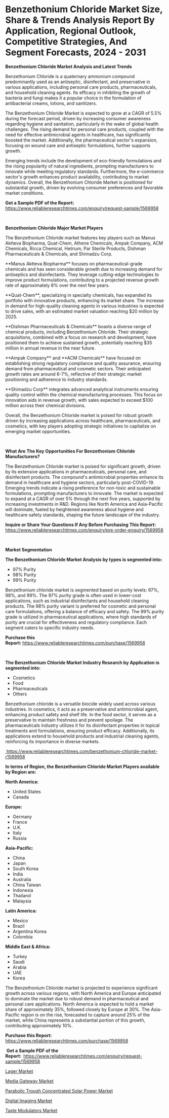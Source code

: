 <p><h1>Benzethonium Chloride Market Size, Share & Trends Analysis Report By Application, Regional Outlook, Competitive Strategies, And Segment Forecasts, 2024 - 2031</h1></p><p><strong>Benzethonium Chloride Market Analysis and Latest Trends</strong></p>
<p><p>Benzethonium Chloride is a quaternary ammonium compound predominantly used as an antiseptic, disinfectant, and preservative in various applications, including personal care products, pharmaceuticals, and household cleaning agents. Its efficacy in inhibiting the growth of bacteria and fungi makes it a popular choice in the formulation of antibacterial creams, lotions, and sanitizers.</p><p>The Benzethonium Chloride Market is expected to grow at a CAGR of 5.5% during the forecast period, driven by increasing consumer awareness regarding hygiene and sanitation, particularly in the wake of global health challenges. The rising demand for personal care products, coupled with the need for effective antimicrobial agents in healthcare, has significantly boosted the market. Additionally, the pharmaceutical sector's expansion, focusing on wound care and antiseptic formulations, further supports growth.</p><p>Emerging trends include the development of eco-friendly formulations and the rising popularity of natural ingredients, prompting manufacturers to innovate while meeting regulatory standards. Furthermore, the e-commerce sector's growth enhances product availability, contributing to market dynamics. Overall, the Benzethonium Chloride Market is positioned for substantial growth, driven by evolving consumer preferences and favorable market conditions.</p></p>
<p><strong>Get a Sample PDF of the Report:&nbsp;</strong> <a href="https://www.reliableresearchtimes.com/enquiry/request-sample/1569958?utm_campaign=1565&utm_medium=2&utm_source=Github&utm_content=ia&utm_term=19102024&utm_id=benzethonium-chloride">https://www.reliableresearchtimes.com/enquiry/request-sample/1569958</a></p>
<p>&nbsp;</p>
<p><strong>Benzethonium Chloride Major Market Players</strong></p>
<p><p>The Benzethonium Chloride market features key players such as Manus Aktteva Biopharma, Quat-Chem, Athene Chemicals, Ampak Company, ACM Chemicals, Ricca Chemical, Hetrium, Par Sterile Products, Dishman Pharmaceuticals & Chemicals, and Shimadzu Corp.</p><p>**Manus Aktteva Biopharma** focuses on pharmaceutical-grade chemicals and has seen considerable growth due to increasing demand for antiseptics and disinfectants. They leverage cutting-edge technologies to improve product formulations, contributing to a projected revenue growth rate of approximately 8% over the next few years.</p><p>**Quat-Chem**, specializing in specialty chemicals, has expanded its portfolio with innovative products, enhancing its market share. The increase in demand for high-quality cleaning agents in various industries is expected to drive sales, with an estimated market valuation reaching $20 million by 2025.</p><p>**Dishman Pharmaceuticals & Chemicals** boasts a diverse range of chemical products, including Benzethonium Chloride. Their strategic acquisitions, combined with a focus on research and development, have positioned them to achieve sustained growth, potentially reaching $35 million in annual revenue in the near future.</p><p>**Ampak Company** and **ACM Chemicals** have focused on establishing strong regulatory compliance and quality assurance, ensuring demand from pharmaceutical and cosmetic sectors. Their anticipated growth rates are around 6-7%, reflective of their strategic market positioning and adherence to industry standards.</p><p>**Shimadzu Corp** integrates advanced analytical instruments ensuring quality control within the chemical manufacturing processes. This focus on innovation aids in revenue growth, with sales expected to exceed $100 million across their chemical divisions.</p><p>Overall, the Benzethonium Chloride market is poised for robust growth driven by increasing applications across healthcare, pharmaceuticals, and cosmetics, with key players adopting strategic initiatives to capitalize on emerging market opportunities.</p></p>
<p>&nbsp;</p>
<p><strong>What Are The Key Opportunities For Benzethonium Chloride Manufacturers?</strong></p>
<p><p>The Benzethonium Chloride market is poised for significant growth, driven by its extensive applications in pharmaceuticals, personal care, and disinfectant products. The compound's antimicrobial properties enhance its demand in healthcare and hygiene sectors, particularly post-COVID-19. Emerging trends indicate a rising preference for non-toxic and sustainable formulations, prompting manufacturers to innovate. The market is expected to expand at a CAGR of over 5% through the next five years, supported by increasing investments in R&D. Regions like North America and Asia-Pacific will dominate, fueled by heightened awareness about hygiene and healthcare safety standards, shaping the future landscape of the industry.</p></p>
<p><strong>Inquire or Share Your Questions If Any Before Purchasing This Report:</strong> <a href="https://www.reliableresearchtimes.com/enquiry/pre-order-enquiry/1569958?utm_campaign=1565&utm_medium=2&utm_source=Github&utm_content=ia&utm_term=19102024&utm_id=benzethonium-chloride">https://www.reliableresearchtimes.com/enquiry/pre-order-enquiry/1569958</a></p>
<p>&nbsp;</p>
<p><strong>Market Segmentation</strong></p>
<p><strong>The Benzethonium Chloride Market Analysis by types is segmented into:</strong></p>
<p><ul><li>97% Purity</li><li>98% Purity</li><li>99% Purity</li></ul></p>
<p><p>Benzethonium chloride market is segmented based on purity levels: 97%, 98%, and 99%. The 97% purity grade is often used in lower-cost applications, such as industrial disinfectants and household cleaning products. The 98% purity variant is preferred for cosmetic and personal care formulations, offering a balance of efficacy and safety. The 99% purity grade is utilized in pharmaceutical applications, where high standards of purity are crucial for effectiveness and regulatory compliance. Each segment caters to specific industry needs.</p></p>
<p><strong>Purchase this Report:&nbsp;</strong><a href="https://www.reliableresearchtimes.com/purchase/1569958?utm_campaign=1565&utm_medium=2&utm_source=Github&utm_content=ia&utm_term=19102024&utm_id=benzethonium-chloride">https://www.reliableresearchtimes.com/purchase/1569958</a></p>
<p>&nbsp;</p>
<p><strong>The Benzethonium Chloride Market Industry Research by Application is segmented into:</strong></p>
<p><ul><li>Cosmetics</li><li>Food</li><li>Pharmaceuticals</li><li>Others</li></ul></p>
<p><p>Benzethonium chloride is a versatile biocide widely used across various industries. In cosmetics, it acts as a preservative and antimicrobial agent, enhancing product safety and shelf life. In the food sector, it serves as a preservative to maintain freshness and prevent spoilage. The pharmaceuticals industry utilizes it for its disinfectant properties in topical treatments and formulations, ensuring product efficacy. Additionally, its applications extend to household products and industrial cleaning agents, reinforcing its importance in diverse markets.</p></p>
<p><a href="https://www.reliableresearchtimes.com/benzethonium-chloride-market-r1569958?utm_campaign=1565&utm_medium=2&utm_source=Github&utm_content=ia&utm_term=19102024&utm_id=benzethonium-chloride">&nbsp;https://www.reliableresearchtimes.com/benzethonium-chloride-market-r1569958</a></p>
<p><strong>In terms of Region, the Benzethonium Chloride Market Players available by Region are:</strong></p>
<p>
    <p> <strong> North America: </strong>
        <ul>
            <li>United States</li>
            <li>Canada</li>
        </ul>
        </p> 
    <p> <strong> Europe: </strong>
        <ul>
            <li>Germany</li>
            <li>France</li>
            <li>U.K.</li>
            <li>Italy</li>
            <li>Russia</li>
        </ul>
        </p> 
    <p> <strong> Asia-Pacific: </strong>
        <ul>
            <li>China</li>
            <li>Japan</li>
            <li>South Korea</li>
            <li>India</li>
            <li>Australia</li>
            <li>China Taiwan</li>
            <li>Indonesia</li>
            <li>Thailand</li>
            <li>Malaysia</li>
        </ul>
        </p> 
    <p> <strong> Latin America: </strong>
        <ul>
            <li>Mexico</li>
            <li>Brazil</li>
            <li>Argentina Korea</li>
            <li>Colombia</li>
        </ul>
        </p> 
    <p> <strong> Middle East & Africa: </strong>
        <ul>
            <li>Turkey</li>
            <li>Saudi</li>
            <li>Arabia</li>
            <li>UAE</li>
            <li>Korea</li>
        </ul>
    </p>
    </p>
<p><p>The Benzethonium Chloride market is projected to experience significant growth across various regions, with North America and Europe anticipated to dominate the market due to robust demand in pharmaceutical and personal care applications. North America is expected to hold a market share of approximately 35%, followed closely by Europe at 30%. The Asia-Pacific region is on the rise, forecasted to capture around 25% of the market, while China represents a substantial portion of this growth, contributing approximately 10%.</p></p>
<p><strong>Purchase this Report: </strong><a href="https://www.reliableresearchtimes.com/purchase/1569958?utm_campaign=1565&utm_medium=2&utm_source=Github&utm_content=ia&utm_term=19102024&utm_id=benzethonium-chloride">https://www.reliableresearchtimes.com/purchase/1569958</a></p>
<p>&nbsp;<strong>Get a Sample PDF of the Report:&nbsp;&nbsp;</strong><a href="https://www.reliableresearchtimes.com/enquiry/request-sample/1569958?utm_campaign=1565&utm_medium=2&utm_source=Github&utm_content=ia&utm_term=19102024&utm_id=benzethonium-chloride">https://www.reliableresearchtimes.com/enquiry/request-sample/1569958</a></p>
<p><strong></strong></p>
<p><p><a href="https://www.linkedin.com/pulse/exploring-lager-market-dynamics-revenue-analysis-growth-projections-spgzc?utm_campaign=1565&utm_medium=2&utm_source=Github&utm_content=ia&utm_term=19102024&utm_id=benzethonium-chloride">Lager Market</a></p><p><a href="https://www.linkedin.com/pulse/media-gateway-market-share-size-trends-industry-analysis-report-0mmef?utm_campaign=1565&utm_medium=2&utm_source=Github&utm_content=ia&utm_term=19102024&utm_id=benzethonium-chloride">Media Gateway Market</a></p><p><a href="https://github.com/mauripalmi/Market-Research-Report-List-5/blob/main/parabolic-trough-concentrated-solar-power-market.md?utm_campaign=1565&utm_medium=2&utm_source=Github&utm_content=ia&utm_term=19102024&utm_id=benzethonium-chloride">Parabolic Trough Concentrated Solar Power Market</a></p><p><a href="https://www.linkedin.com/pulse/digital-imaging-market-global-share-ranking-overall-qmlye?utm_campaign=1565&utm_medium=2&utm_source=Github&utm_content=ia&utm_term=19102024&utm_id=benzethonium-chloride">Digital Imaging Market</a></p><p><a href="https://www.linkedin.com/pulse/global-taste-modulators-146-cagr-forecast-2024-2031-foresearch-24o5c?utm_campaign=1565&utm_medium=2&utm_source=Github&utm_content=ia&utm_term=19102024&utm_id=benzethonium-chloride">Taste Modulators Market</a></p></p>